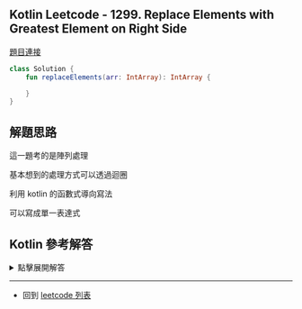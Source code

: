 ## Kotlin Leetcode - 1299. Replace Elements with Greatest Element on Right Side

[題目連接](https://leetcode.com/problems/replace-elements-with-greatest-element-on-right-side/)

```kotlin
class Solution {
    fun replaceElements(arr: IntArray): IntArray {

    }
}
```

## 解題思路

這一題考的是陣列處理

基本想到的處理方式可以透過迴圈

利用 kotlin 的函數式導向寫法

可以寫成單一表達式

## Kotlin 參考解答

<details>
  <summary markdown='span'>點擊展開解答</summary>

迴圈的處理方式

```kotlin
class Solution {
    fun replaceElements(arr: IntArray): IntArray {
        val res = IntArray(arr.size)
        res[arr.size - 1] = -1
        for (i in arr.size - 1 downTo 1) {
            res[i - 1] = maxOf(arr[i], res[i])
        }
        return res
    }
}
```

函數式風格的寫法

```kotlin
class Solution {
    fun replaceElements(arr: IntArray): IntArray =
        arr.indices.fold(
            IntArray(arr.size)
        ) { acc, i -> acc[i] = arr.drop(i + 1).maxOrNull() ?: -1; acc }
}
```

</details>

------

- 回到 [leetcode 列表](index.md)

